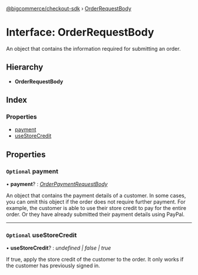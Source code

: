 [@bigcommerce/checkout-sdk](../README.md) › [OrderRequestBody](orderrequestbody.md)

# Interface: OrderRequestBody

An object that contains the information required for submitting an order.

## Hierarchy

* **OrderRequestBody**

## Index

### Properties

* [payment](orderrequestbody.md#optional-payment)
* [useStoreCredit](orderrequestbody.md#optional-usestorecredit)

## Properties

### `Optional` payment

• **payment**? : *[OrderPaymentRequestBody](orderpaymentrequestbody.md)*

An object that contains the payment details of a customer. In some cases,
you can omit this object if the order does not require further payment.
For example, the customer is able to use their store credit to pay for
the entire order. Or they have already submitted their payment details
using PayPal.

___

### `Optional` useStoreCredit

• **useStoreCredit**? : *undefined | false | true*

If true, apply the store credit of the customer to the order. It only
works if the customer has previously signed in.
